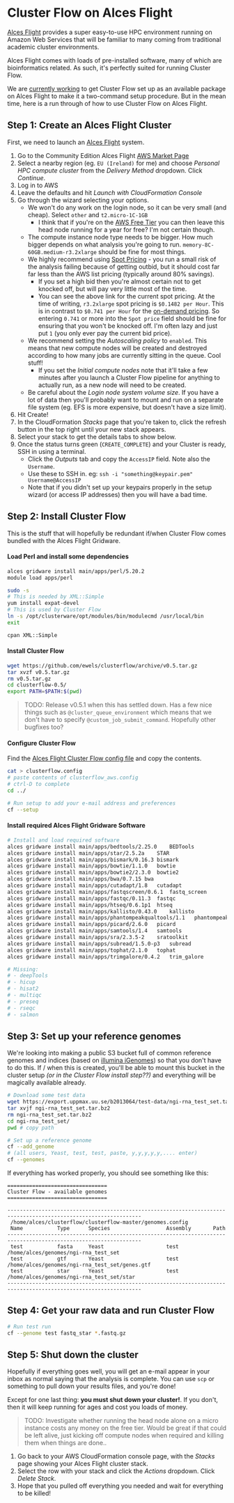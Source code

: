 # Cluster Flow on Alces Flight

[Alces Flight](http://alces-flight.com/) provides a super easy-to-use
HPC environment running on Amazon Web Services that will be familiar to many
coming from traditional academic cluster environments.

Alces Flight comes with loads of pre-installed software, many of which are
bioinformatics related. As such, it's perfectly suited for running Cluster Flow.

We are [currently working](https://community.alces-flight.com/t/module-request-cluster-flow/303/13)
to get Cluster Flow set up as an available package on Alces Flight to make it
a two-command setup procedure. But in the mean time, here is a run through
of how to use Cluster Flow on Alces Flight.

## Step 1: Create an Alces Flight Cluster

First, we need to launch an [Alces Flight](http://alces-flight.com) system.

1. Go to the Community Edition Alces Flight [AWS Market Page](https://aws.amazon.com/marketplace/pp/B01GC9E3OG?ref=_ptnr_www)
2. Select a nearby region (eg. `EU (Ireland)` for me) and choose _Personal HPC compute cluster_ from the _Delivery Method_ dropdown. Click _Continue_.
3. Log in to AWS
4. Leave the defaults and hit _Launch with CloudFormation Console_
5. Go through the wizard selecting your options.
    * We won't do any work on the login node, so it can be very small (and cheap). Select `other` and `t2.micro-1C-1GB`
        * I think that if you're on the [AWS Free Tier](https://aws.amazon.com/free/) you can then leave this head node running for a year for free? I'm not certain though.
    * The compute instance node type needs to be bigger. How much bigger depends on what analysis you're going to run. `memory-8C-60GB.medium-r3.2xlarge` should be fine for most things.
    * We highly recommend using [Spot Pricing](https://aws.amazon.com/ec2/spot/pricing/) - you run a small risk of the analysis failing because of getting outbid, but it should cost far far less than the AWS list pricing (typically around 80% savings).
        * If you set a high bid then you're almost certain not to get knocked off, but will pay very little most of the time.
        * You can see the above link for the current spot pricing. At the time of writing, `r3.2xlarge` spot pricing is `$0.1482 per Hour`. This is in contrast to `$0.741 per Hour` for the [on-demand pricing](https://aws.amazon.com/ec2/pricing/on-demand/). So entering `0.741` or more into the `Spot price` field should be fine for ensuring that you won't be knocked off. I'm often lazy and just put `1` (you only ever pay the current bid price).
    * We recommend setting the _Autoscaling policy_ to `enabled`. This means that new compute nodes will be created and destroyed according to how many jobs are currently sitting in the queue. Cool stuff!
        * If you set the _Initial compute nodes_ note that it'll take a few minutes after you launch a Cluster Flow pipeline for anything to actually run, as a new node will need to be created.
    * Be careful about the _Login node system volume size_. If you have a lot of data then you'll probably want to mount and run on a separate file system (eg. EFS is more expensive, but doesn't have a size limit).
6. Hit Create!
7. In the CloudFormation _Stacks_ page that you're taken to, click the refresh button in the top right until your new stack appears.
8. Select your stack to get the details tabs to show below.
9. Once the status turns green (`CREATE_COMPLETE`) and your Cluster is ready, SSH in using a terminal.
    * Click the _Outputs_ tab and copy the `AccessIP` field. Note also the `Username`.
    * Use these to SSH in. eg: `ssh -i "something@keypair.pem" Username@AccessIP`
    * Note that if you didn't set up your keypairs properly in the setup wizard (or access IP addresses) then you will have a bad time.

## Step 2: Install Cluster Flow

This is the stuff that will hopefully be redundant if/when Cluster Flow comes bundled with
the Alces Flight Gridware.

#### Load Perl and install some dependencies
```bash
alces gridware install main/apps/perl/5.20.2
module load apps/perl

sudo -s
# This is needed by XML::Simple
yum install expat-devel
# This is used by Cluster Flow
ln -s /opt/clusterware/opt/modules/bin/modulecmd /usr/local/bin
exit

cpan XML::Simple
```

#### Install Cluster Flow

```bash
wget https://github.com/ewels/clusterflow/archive/v0.5.tar.gz
tar xvzf v0.5.tar.gz
rm v0.5.tar.gz
cd clusterflow-0.5/
export PATH=$PATH:$(pwd)
```

> TODO: Release v0.5.1 when this has settled down. Has a few nice things such
> as `@cluster_queue_environment` which means that we don't have to specify
> `@custom_job_submit_command`. Hopefully other bugfixes too?

#### Configure Cluster Flow
Find the [Alces Flight Cluster Flow config file](https://raw.githubusercontent.com/ewels/clusterflow/alces-flight/clusterflow_aws.config)
and copy the contents.

```bash
cat > clusterflow.config
# paste contents of clusterflow_aws.config
# ctrl-D to complete
cd ../

# Run setup to add your e-mail address and preferences
cf --setup
```

#### Install required Alces Flight Gridware Software
```bash
# Install and load required software
alces gridware install main/apps/bedtools/2.25.0    BEDTools
alces gridware install main/apps/star/2.5.2a    STAR
alces gridware install main/apps/bismark/0.16.3 bismark
alces gridware install main/apps/bowtie/1.1.0   bowtie
alces gridware install main/apps/bowtie2/2.3.0  bowtie2
alces gridware install main/apps/bwa/0.7.15 bwa
alces gridware install main/apps/cutadapt/1.8   cutadapt
alces gridware install main/apps/fastqscreen/0.6.1  fastq_screen
alces gridware install main/apps/fastqc/0.11.3  fastqc
alces gridware install main/apps/htseq/0.6.1p1  htseq
alces gridware install main/apps/kallisto/0.43.0    kallisto
alces gridware install main/apps/phantompeakqualtools/1.1   phantompeakqualtools
alces gridware install main/apps/picard/2.6.0   picard
alces gridware install main/apps/samtools/1.4   samtools
alces gridware install main/apps/sra/2.3.5-2    sratoolkit
alces gridware install main/apps/subread/1.5.0-p3   subread
alces gridware install main/apps/tophat/2.1.0   tophat
alces gridware install main/apps/trimgalore/0.4.2   trim_galore

# Missing:
# - deepTools
# - hicup
# - hisat2
# - multiqc
# - preseq
# - rseqc
# - salmon
```

## Step 3: Set up your reference genomes
We're looking into making a public S3 bucket full of common reference genomes
and indices (based on [illumina iGenomes](https://support.illumina.com/sequencing/sequencing_software/igenome.html))
so that you don't have to do this. If / when this is created, you'll be able
to mount this bucket in the cluster setup _(or in the Cluster Flow install step??)_
and everything will be magically available already.

```bash
# Download some test data
wget https://export.uppmax.uu.se/b2013064/test-data/ngi-rna_test_set.tar.bz2
tar xvjf ngi-rna_test_set.tar.bz2
rm ngi-rna_test_set.tar.bz2
cd ngi-rna_test_set/
pwd # copy path

# Set up a reference genome
cf --add_genome
# (all users, Yeast, test, test, paste, y,y,y,y,y,.... enter)
cf --genomes
```

If everything has worked properly, you should see something like this:

```
================================
Cluster Flow - available genomes
================================

-----------------------------------------------------------------------------------------------------------------
 /home/alces/clusterflow/clusterflow-master/genomes.config
 Name           Type      Species                  Assembly       Path
-----------------------------------------------------------------------------------------------------------------
 test           fasta     Yeast                    test           /home/alces/genomes/ngi-rna_test_set
 test           gtf       Yeast                    test           /home/alces/genomes/ngi-rna_test_set/genes.gtf
 test           star      Yeast                    test           /home/alces/genomes/ngi-rna_test_set/star
-----------------------------------------------------------------------------------------------------------------
```

## Step 4: Get your raw data and run Cluster Flow

```bash
# Run test run
cf --genome test fastq_star *.fastq.gz
```

## Step 5: Shut down the cluster

Hopefully if everything goes well, you will get an e-mail appear in your inbox
as normal saying that the analysis is complete. You can use `scp` or something
to pull down your results files, and you're done!

Except for one last thing: **you must shut down your cluster!**. If you don't,
then it will keep running for ages and cost you loads of money.

> TODO: Investigate whether running the head node alone on a micro instance
> costs any money on the free tier. Would be great if that could be left alive,
> just kicking off compute nodes when required and killing them when things are
> done..

1. Go back to your AWS CloudFormation console page, with the _Stacks_ page showing your Alces Flight cluster stack.
2. Select the row with your stack and click the _Actions_ dropdown. Click _Delete Stack_.
3. Hope that you pulled off everything you needed and wait for everything to be killed!



